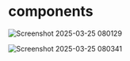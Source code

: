 # components

![Screenshot 2025-03-25 080129](https://github.com/user-attachments/assets/f602f4ce-48b7-4bcd-8643-b2ccd2872abd)

![Screenshot 2025-03-25 080341](https://github.com/user-attachments/assets/505e179f-1e60-42f7-bbbc-b049e0d13c89)
